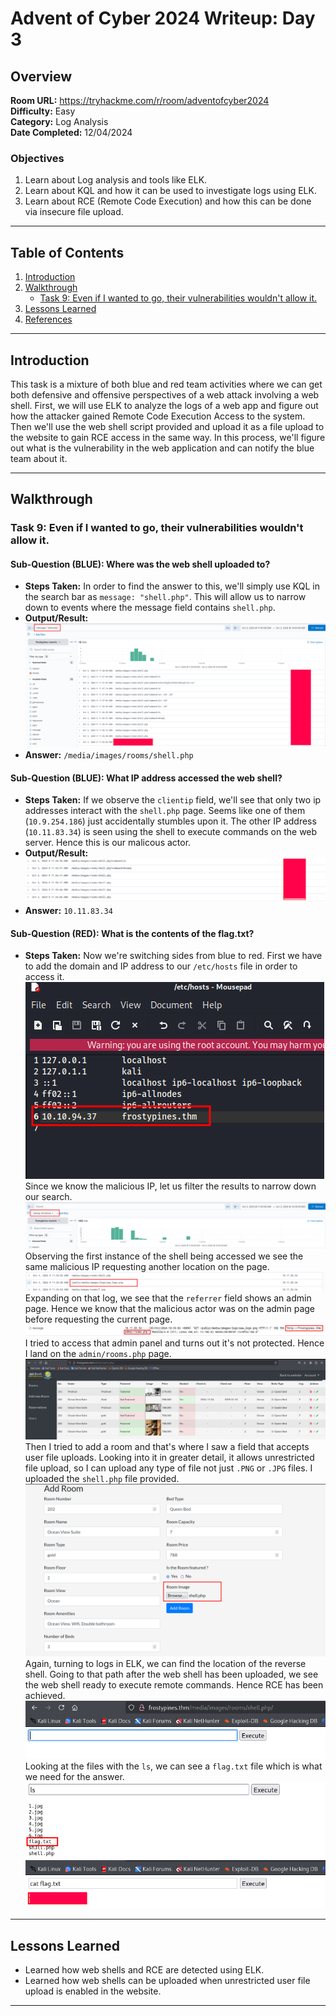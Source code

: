 # Advent of Cyber 2024 Writeup: Day 3

## Overview
**Room URL:** https://tryhackme.com/r/room/adventofcyber2024 \
**Difficulty:** Easy\
**Category:** Log Analysis\
**Date Completed:** 12/04/2024

### Objectives
1. Learn about Log analysis and tools like ELK.
2. Learn about KQL and how it can be used to investigate logs using ELK.
3. Learn about RCE (Remote Code Execution) and how this can be done via insecure file upload.

---

## Table of Contents
1. [Introduction](#introduction)   
2. [Walkthrough](#walkthrough)  
   - [Task 9: Even if I wanted to go, their vulnerabilities wouldn't allow it.](#task-9-even-if-i-wanted-to-go-their-vulnerabilities-wouldnt-allow-it)  
3. [Lessons Learned](#lessons-learned)  
4. [References](#references)

---

## Introduction
This task is a mixture of both blue and red team activities where we can get both defensive and offensive perspectives of a web attack involving a web shell. First, we will use ELK to analyze the logs of a web app and figure out how the attacker gained Remote Code Execution Access to the system. Then we'll use the web shell script provided and upload it as a file upload to the website to gain RCE access in the same way. In this process, we'll figure out what is the vulnerability in the web application and can notify the blue team about it.

---

## Walkthrough

### Task 9: Even if I wanted to go, their vulnerabilities wouldn't allow it.

#### Sub-Question (BLUE): Where was the web shell uploaded to?
  - **Steps Taken:** In order to find the answer to this, we'll simply use KQL in the search bar as `message: "shell.php"`. This will allow us to narrow down to events where the message field contains `shell.php`.
  - **Output/Result:**  
      ![q1-screenshot](../screenshots/day3/q1.png)  
  - **Answer:** `/media/images/rooms/shell.php`

#### Sub-Question (BLUE): What IP address accessed the web shell?
  - **Steps Taken:** If we observe the `clientip` field, we'll see that only two ip addresses interact with the `shell.php` page. Seems like one of them  (`10.9.254.186`) just accidentally stumbles upon it. The other IP address (`10.11.83.34`) is seen using the shell to execute commands on the web server. Hence this is our malicous actor.
  - **Output/Result:**  
      ![q2-screenshot](../screenshots/day3/q2.png)  
  - **Answer:** `10.11.83.34`

#### Sub-Question (RED): What is the contents of the flag.txt?
  - **Steps Taken:** Now we're switching sides from blue to red. First we have to add the domain and IP address to our `/etc/hosts` file in order to access it. \
      ![q3a-screenshot](../screenshots/day3/q3a.png) \
  Since we know the malicious IP, let us filter the results to narrow down our search. \
     ![q3b-screenshot](../screenshots/day3/q3b.png) \
  Observing the first instance of the shell being accessed we see the same malicious IP requesting another location on the page.
     ![q3c-screenshot](../screenshots/day3/q3c.png) \
  Expanding on that log, we see that the `referrer` field shows an admin page. Hence we know that the malicious actor was on the admin page before requesting the current page. \
     ![q3d-screenshot](../screenshots/day3/q3d.png)
  I tried to access that admin panel and turns out it's not protected. Hence I land on the `admin/rooms.php` page. \
     ![q3e-screenshot](../screenshots/day3/q3e.png) \
  Then I tried to add a room and that's where I saw a field that accepts user file uploads. Looking into it in greater detail, it allows unrestricted file upload, so I can upload any type of file not just `.PNG` or `.JPG` files. I uploaded the `shell.php` file provided. \
     ![q3f-screenshot](../screenshots/day3/q3f.png) \
  Again, turning to logs in ELK, we can find the location of the reverse shell. Going to that path after the web shell has been uploaded, we see the web shell ready to execute remote commands. Hence RCE has been achieved. \
     ![!q3g-screenshot](../screenshots/day3/q3g.png) \
  Looking at the files with the `ls`, we can see a `flag.txt` file which is what we need for the answer. \
     ![!q3h-screenshot](../screenshots/day3/q3h.png)
     ![!q3i-screenshot](../screenshots/day3/q3i.png)


---

## Lessons Learned
- Learned how web shells and RCE are detected using ELK.
- Learned how web shells can be uploaded when unrestricted user file upload is enabled in the website.

---

